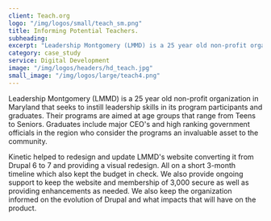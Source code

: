 ```yaml
---
client: Teach.org
logo: "/img/logos/small/teach_sm.png"
title: Informing Potential Teachers.
subheading:
excerpt: "Leadership Montgomery (LMMD) is a 25 year old non-profit organization in Maryland that seeks to instill leadership skills in its program participants and graduates. Their programs are aimed at age groups that range from Teens to Seniors. Graduates include major CEO's and high ranking government officials in the region who consider the programs an invaluable asset to the community."
category: case_study
service: Digital Development
image: "/img/logos/headers/hd_teach.jpg"
small_image: "/img/logos/large/teach4.png"
---
```


Leadership Montgomery (LMMD) is a 25 year old non-profit organization in Maryland that seeks to instill leadership skills in its program participants and graduates. Their programs are aimed at age groups that range from Teens to Seniors. Graduates include major CEO's and high ranking government officials in the region who consider the programs an invaluable asset to the community.

Kinetic helped to redesign and update LMMD's website converting it from Drupal 6 to 7 and providing a visual redesign. All on a short 3-month timeline which also kept the budget in check. We also provide ongoing support to keep the website and membership of 3,000 secure as well as providing enhancements as needed. We also keep the organization informed on the evolution of Drupal and what impacts that will have on the product.
